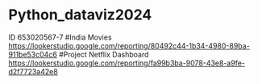 # Python_dataviz2024
ID 653020567-7
#India Movies https://lookerstudio.google.com/reporting/80492c44-1b34-4980-89ba-911be53c04c6
#Project Netflix Dashboard https://lookerstudio.google.com/reporting/fa99b3ba-9078-43e8-a9fe-d2f7723a42e8

